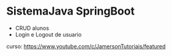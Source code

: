 # SistemaJava SpringBoot

* CRUD alunos
* Login e Logout de usuario


curso: https://www.youtube.com/c/JamersonTutoriais/featured
